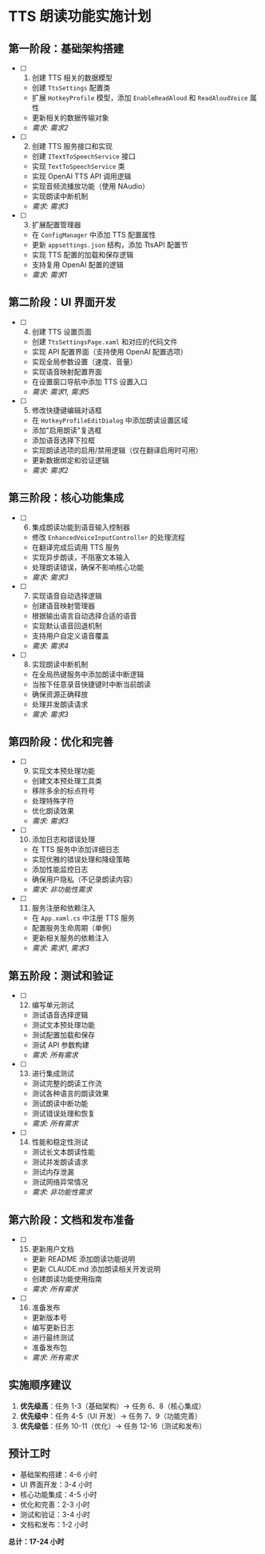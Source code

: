 # TTS 朗读功能实施计划

## 第一阶段：基础架构搭建

- [ ] 1. 创建 TTS 相关的数据模型
  - 创建 `TtsSettings` 配置类
  - 扩展 `HotkeyProfile` 模型，添加 `EnableReadAloud` 和 `ReadAloudVoice` 属性
  - 更新相关的数据传输对象
  - _需求: 需求2_

- [ ] 2. 创建 TTS 服务接口和实现
  - 创建 `ITextToSpeechService` 接口
  - 实现 `TextToSpeechService` 类
  - 实现 OpenAI TTS API 调用逻辑
  - 实现音频流播放功能（使用 NAudio）
  - 实现朗读中断机制
  - _需求: 需求3_

- [ ] 3. 扩展配置管理器
  - 在 `ConfigManager` 中添加 TTS 配置属性
  - 更新 `appsettings.json` 结构，添加 TtsAPI 配置节
  - 实现 TTS 配置的加载和保存逻辑
  - 支持复用 OpenAI 配置的逻辑
  - _需求: 需求1_

## 第二阶段：UI 界面开发

- [ ] 4. 创建 TTS 设置页面
  - 创建 `TtsSettingsPage.xaml` 和对应的代码文件
  - 实现 API 配置界面（支持使用 OpenAI 配置选项）
  - 实现全局参数设置（速度、音量）
  - 实现语音映射配置界面
  - 在设置窗口导航中添加 TTS 设置入口
  - _需求: 需求1, 需求5_

- [ ] 5. 修改快捷键编辑对话框
  - 在 `HotkeyProfileEditDialog` 中添加朗读设置区域
  - 添加"启用朗读"复选框
  - 添加语音选择下拉框
  - 实现朗读选项的启用/禁用逻辑（仅在翻译启用时可用）
  - 更新数据绑定和验证逻辑
  - _需求: 需求2_

## 第三阶段：核心功能集成

- [ ] 6. 集成朗读功能到语音输入控制器
  - 修改 `EnhancedVoiceInputController` 的处理流程
  - 在翻译完成后调用 TTS 服务
  - 实现异步朗读，不阻塞文本输入
  - 处理朗读错误，确保不影响核心功能
  - _需求: 需求3_

- [ ] 7. 实现语音自动选择逻辑
  - 创建语音映射管理器
  - 根据输出语言自动选择合适的语音
  - 实现默认语音回退机制
  - 支持用户自定义语音覆盖
  - _需求: 需求4_

- [ ] 8. 实现朗读中断机制
  - 在全局热键服务中添加朗读中断逻辑
  - 当按下任意录音快捷键时中断当前朗读
  - 确保资源正确释放
  - 处理并发朗读请求
  - _需求: 需求3_

## 第四阶段：优化和完善

- [ ] 9. 实现文本预处理功能
  - 创建文本预处理工具类
  - 移除多余的标点符号
  - 处理特殊字符
  - 优化朗读效果
  - _需求: 需求3_

- [ ] 10. 添加日志和错误处理
  - 在 TTS 服务中添加详细日志
  - 实现优雅的错误处理和降级策略
  - 添加性能监控日志
  - 确保用户隐私（不记录朗读内容）
  - _需求: 非功能性需求_

- [ ] 11. 服务注册和依赖注入
  - 在 `App.xaml.cs` 中注册 TTS 服务
  - 配置服务生命周期（单例）
  - 更新相关服务的依赖注入
  - _需求: 需求1, 需求3_

## 第五阶段：测试和验证

- [ ] 12. 编写单元测试
  - 测试语音选择逻辑
  - 测试文本预处理功能
  - 测试配置加载和保存
  - 测试 API 参数构建
  - _需求: 所有需求_

- [ ] 13. 进行集成测试
  - 测试完整的朗读工作流
  - 测试各种语言的朗读效果
  - 测试朗读中断功能
  - 测试错误处理和恢复
  - _需求: 所有需求_

- [ ] 14. 性能和稳定性测试
  - 测试长文本朗读性能
  - 测试并发朗读请求
  - 测试内存泄漏
  - 测试网络异常情况
  - _需求: 非功能性需求_

## 第六阶段：文档和发布准备

- [ ] 15. 更新用户文档
  - 更新 README 添加朗读功能说明
  - 更新 CLAUDE.md 添加朗读相关开发说明
  - 创建朗读功能使用指南
  - _需求: 所有需求_

- [ ] 16. 准备发布
  - 更新版本号
  - 编写更新日志
  - 进行最终测试
  - 准备发布包
  - _需求: 所有需求_

## 实施顺序建议

1. **优先级高**：任务 1-3（基础架构）→ 任务 6、8（核心集成）
2. **优先级中**：任务 4-5（UI 开发）→ 任务 7、9（功能完善）
3. **优先级低**：任务 10-11（优化）→ 任务 12-16（测试和发布）

## 预计工时

- 基础架构搭建：4-6 小时
- UI 界面开发：3-4 小时
- 核心功能集成：4-5 小时
- 优化和完善：2-3 小时
- 测试和验证：3-4 小时
- 文档和发布：1-2 小时

**总计：17-24 小时**